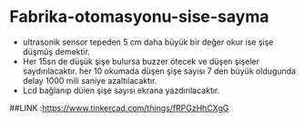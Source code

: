 # Fabrika-otomasyonu-sise-sayma

* ultrasonik sensor tepeden 5 cm daha büyük bir değer okur ise şişe düşmüş demektir.
* Her 15sn de düşük şişe bulursa buzzer ötecek ve düşen şişeler saydırılacaktır. her 10 okumada düşen şişe sayısı 7 den büyük oldugunda delay 1000 mili saniye azaltılacaktır.
* Lcd bağlanıp düien şişe sayısı ekrana yazdırılacaktır.

##LINK :https://www.tinkercad.com/things/fRPGzHhCXgG
